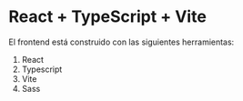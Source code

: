 # React + TypeScript + Vite

El frontend está construido con las siguientes herramientas:

1. React
2. Typescript
3. Vite
4. Sass
